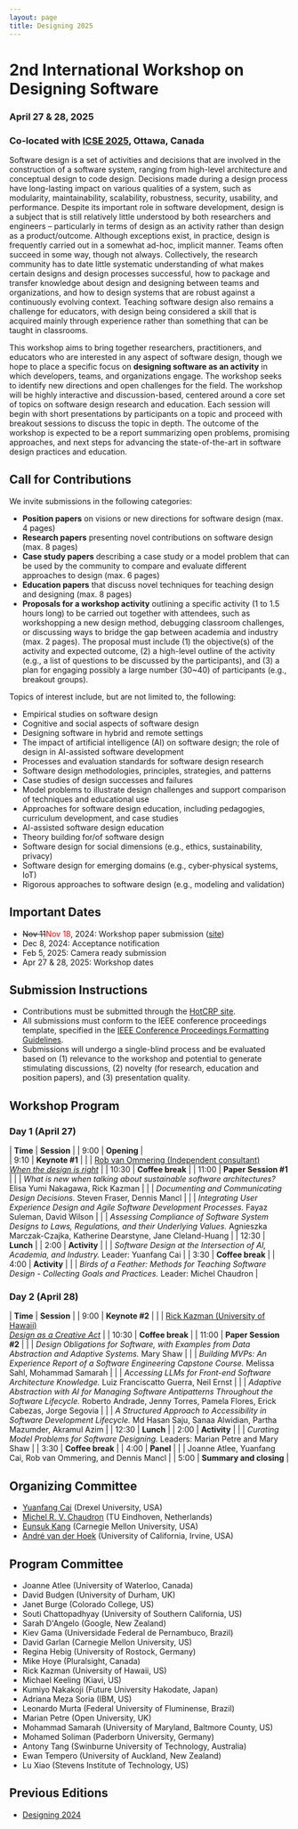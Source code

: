 ```yaml
---
layout: page
title: Designing 2025
---
```


# 2nd International Workshop on Designing Software
### April 27 & 28, 2025
### Co-located with [ICSE 2025](https://conf.researchr.org/home/icse-2025), Ottawa, Canada

Software design is a set of activities and decisions that are involved in the construction of a software system, ranging from high-level architecture and conceptual design to code design. Decisions made during a design process have long-lasting impact on various qualities of a system, such as modularity, maintainability, scalability, robustness, security, usability, and performance. Despite its important role in software development, design is a subject that is still relatively little understood by both researchers and engineers – particularly in terms of design as an activity rather than design as a product/outcome. Although exceptions exist, in practice, design is frequently carried out in a somewhat ad-hoc, implicit manner. Teams often succeed in some way, though not always. Collectively, the research community has to date little systematic understanding of what makes certain designs and design processes successful, how to package and transfer knowledge about design and designing between teams and organizations, and how to design systems that are robust against a continuously evolving context. Teaching software design also remains a challenge for educators, with design being considered a skill that is acquired mainly through experience rather than something that can be taught in classrooms. 

This workshop aims to bring together researchers, practitioners, and educators who are interested in any aspect of software design, though we hope to place a specific focus on **designing software as an activity** in which developers, teams, and organizations engage. The workshop seeks to identify new directions and open challenges for the field. The workshop will be highly interactive and discussion-based, centered around a core set of topics on software design research and education. Each session will begin with short presentations by participants on a topic and proceed with breakout sessions to discuss the topic in depth. The outcome of the workshop is expected to be a report summarizing open problems, promising approaches, and next steps for advancing the state-of-the-art in software design practices and education.

## Call for Contributions

We invite submissions in the following categories: 
- **Position papers** on visions or new directions for software design (max. 4 pages)
- **Research papers** presenting novel contributions on software design (max. 8 pages)
- **Case study papers** describing a case study or a model problem that can be used by the community to compare and evaluate different approaches to design (max. 6 pages)
- **Education papers** that discuss novel techniques for teaching design and designing (max. 8 pages)
- **Proposals for a workshop activity** outlining a specific activity (1 to 1.5 hours long) to be carried out together with attendees, such as workshopping a new design method, debugging classroom challenges, or discussing ways to bridge the gap between academia and industry (max. 2 pages). The proposal must include (1) the objective(s) of the activity and expected outcome, (2) a high-level outline of the activity (e.g., a list of questions to be discussed by the participants), and (3) a plan for engaging possibly a large number (30~40) of participants (e.g., breakout groups).

Topics of interest include, but are not limited to, the following:
- Empirical studies on software design
- Cognitive and social aspects of software design
- Designing software in hybrid and remote settings
- The impact of artificial intelligence (AI) on software design; the role of design in AI-assisted software development
- Processes and evaluation standards for software design research
- Software design methodologies, principles, strategies, and patterns
- Case studies of design successes and failures
- Model problems to illustrate design challenges and support comparison of techniques and educational use
- Approaches for software design education, including pedagogies, curriculum development, and case studies
- AI-assisted software design education
- Theory building for/of software design
- Software design for social dimensions (e.g., ethics, sustainability, privacy)
- Software design for emerging domains (e.g., cyber-physical systems, IoT)
- Rigorous approaches to software design (e.g., modeling and validation)

## Important Dates

- <span style="text-decoration:line-through">Nov 11</span><span style="color:red">Nov 18</span>, 2024: Workshop paper submission ([site](https://designing2025.hotcrp.com/))
- Dec 8, 2024: Acceptance notification
- Feb 5, 2025: Camera ready submission
- Apr 27 & 28, 2025: Workshop dates

## Submission Instructions

- Contributions must be submitted through the [HotCRP site](https://designing2025.hotcrp.com/).
- All submissions must conform to the IEEE conference proceedings template, specified in the [IEEE Conference
Proceedings Formatting Guidelines](https://www.ieee.org/conferences/publishing/templates.html).
- Submissions will undergo a single-blind process and be evaluated based on (1) relevance to the workshop and potential to generate stimulating discussions, (2) novelty (for research, education and position papers), and (3) presentation quality. 

## Workshop Program

### Day 1 (April 27) 

| **Time** | **Session** | 
| 9:00 | **Opening** |  
| 9:10 | **Keynote #1** | 
| | [Rob van Ommering (Independent consultant)](https://conf.researchr.org/details/icse-2025/designing-2025-papers/12/When-the-Design-is-Right) <br> [_When the design is right_](https://conf.researchr.org/details/icse-2025/designing-2025-papers/12/When-the-Design-is-Right) |
| 10:30 | **Coffee break** |
| 11:00 | **Paper Session #1** |
| | _What is new when talking about sustainable software architectures?_ Elisa Yumi Nakagawa, Rick Kazman |
| | _Documenting and Communicating Design Decisions._ Steven Fraser, Dennis Mancl |
| | _Integrating User Experience Design and Agile Software Development Processes._ Fayaz Suleman, David Wilson |
| | _Assessing Compliance of Software System Designs to Laws, Regulations, and their Underlying Values._ Agnieszka Marczak-Czajka, Katherine Dearstyne, Jane Cleland-Huang |
| 12:30 | **Lunch** |
| 2:00 | **Activity** |
| | _Software Design at the Intersection of AI, Academia, and Industry._ Leader: Yuanfang Cai |
| 3:30 | **Coffee break** |
| 4:00 | **Activity** |
| | _Birds of a Feather: Methods for Teaching Software Design - Collecting Goals and Practices._ Leader: Michel Chaudron |

### Day 2 (April 28) 

| **Time** | **Session** | 
| 9:00 | **Keynote #2** | 
| | [Rick Kazman (University of Hawaii)](https://conf.researchr.org/details/icse-2025/designing-2025-papers/13/Design-as-a-Creative-Act) <br> [_Design as a Creative Act_](https://conf.researchr.org/details/icse-2025/designing-2025-papers/13/Design-as-a-Creative-Act) |
| 10:30 | **Coffee break** |
| 11:00 | **Paper Session #2** |
| | _Design Obligations for Software, with Examples from Data Abstraction and Adaptive Systems._ Mary Shaw |
| | _Building MVPs: An Experience Report of a Software Engineering Capstone Course._ Melissa Sahl, Mohammad Samarah |
| | _Accessing LLMs for Front-end Software Architecture Knowledge._ Luiz Franciscatto Guerra, Neil Ernst |
| | _Adaptive Abstraction with AI for Managing Software Antipatterns Throughout the Software Lifecycle._ Roberto Andrade, Jenny Torres, Pamela Flores, Erick Cabezas, Jorge Segovia |
| | _A Structured Approach to Accessibility in Software Development Lifecycle._ Md Hasan Saju, Sanaa Alwidian, Partha Mazumder, Akramul Azim |
| 12:30 | **Lunch** |
| 2:00 | **Activity** |
| | _Curating Model Problems for Software Designing._ Leaders: Marian Petre and Mary Shaw |
| 3:30 | **Coffee break** |
| 4:00 | **Panel** |
| | Joanne Atlee, Yuanfang Cai, Rob van Ommering, and Dennis Mancl |
| 5:00 | **Summary and closing** |

## Organizing Committee

- [Yuanfang Cai](https://www.cs.drexel.edu/~yfcai/) (Drexel University, USA)
- [Michel R. V. Chaudron](https://research.tue.nl/en/persons/michel-rv-chaudron) (TU Eindhoven, Netherlands)
- [Eunsuk Kang](https://eskang.github.io/) (Carnegie Mellon University, USA)
- [André van der Hoek](https://www.ics.uci.edu/~andre/) (University of California, Irvine, USA)

## Program Committee

- Joanne Atlee (University of Waterloo, Canada)
- David Budgen (University of Durham, UK)			
- Janet Burge (Colorado College, US)
- Souti Chattopadhyay (University of Southern California, US)
- Sarah D'Angelo (Google, New Zealand)
- Kiev Gama (Universidade Federal de Pernambuco, Brazil)
- David Garlan (Carnegie Mellon University, US)
- Regina Hebig (University of Rostock, Germany)
- Mike Hoye (Pluralsight, Canada)
- Rick Kazman (University of Hawaii, US)
- Michael Keeling (Kiavi, US)
- Kumiyo Nakakoji (Future University Hakodate, Japan)
- Adriana Meza Soria (IBM, US)
- Leonardo Murta (Federal University of Fluminense, Brazil)
- Marian Petre (Open University, UK)
- Mohammad Samarah (University of Maryland, Baltmore County, US)
- Mohamed Soliman (Paderborn University, Germany)
- Antony Tang (Swinburne University of Technology, Australia)
- Ewan Tempero (University of Auckland, New Zealand)
- Lu Xiao (Stevens Institute of Technology, US)

## Previous Editions

- [Designing 2024](https://designing2024.github.io/)
